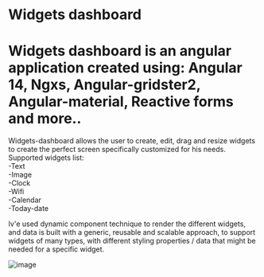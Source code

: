 # Widgets dashboard

<h1>
  Widgets dashboard is an angular application created using: Angular 14, Ngxs, Angular-gridster2, Angular-material, Reactive forms and more..
</h1>

<p>
Widgets-dashboard allows the user to create, edit, drag and resize widgets to create the perfect screen specifically customized for his needs.
Supported widgets list:
 </br>
-Text </br>
-Image </br>
-Clock </br>
-Wifi </br>
-Calendar </br>
-Today-date
</p>

<p>
Iv'e used dynamic component technique to render the different widgets, and data is built with a generic, reusable and scalable approach, to support widgets of many types, with different styling properties / data that might be needed for a specific widget.
</p>

![image](https://github.com/or21321/Widgets-dashboard/assets/84462639/0797b4c1-84c7-4aa5-bbf5-75876e67dca1)
